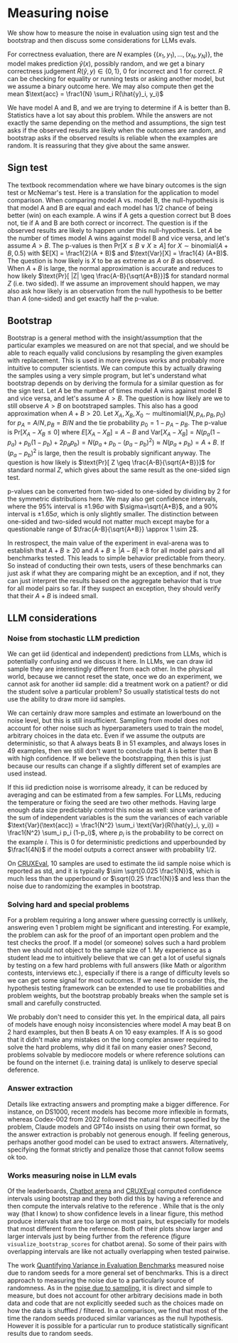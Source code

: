# Measuring noise

We show how to measure the noise in evaluation using sign test and the bootstrap and then discuss some considerations for LLMs evals. 

For correctness evaluation, there are $N$ examples $\{(x_1, y_1), \ldots, (x_N, y_N)\}$,
the model makes prediction $\hat{y}(x)$, possibly random, and we get a binary correctness judgement $R(\hat{y}, y) \in \{0, 1\}$, 0 for incorrect and 1 for correct. $R$ can be checking for equality or running tests or asking another model, but we assume a binary outcome here.
We may also compute then get the mean $\text{acc} = \frac1{N} \sum_i R(\hat{y}_i, y_i)$ 

We have model A and B, and we are trying to determine if A is better than B.
Statistics have a lot say about this problem. While the answers are not exactly the same depending on the method and assumptions, the sign test asks if the observed results are likely when the outcomes are random, and bootstrap asks if the observed results is reliable when the examples are random. It is reassuring that they give about the same answer.

## Sign test
The textbook recommendation where we have binary outcomes is the sign test or McNemar's test. Here is a translation for the application to model comparison.
When comparing model A vs. model B, the null-hypothesis is that model A and B are equal and each model has 1/2 chance of being better (win) on each example. A wins if A gets a question correct but B does not, tie if A and B are both correct or incorrect. The question is if the observed results are likely to happen under this null-hypothesis.
Let $A$ be the number of times model A wins against model B and vice versa, and let's assume $A > B$. 
The p-values is then $\text{Pr}[X \leq B \lor X \geq A]$ for $X \sim \text{binomial}(A+B, 0.5)$ with $E[X] = \frac1{2}(A + B)$ and $\text{Var}[X] = \frac1{4} (A+B)$. The question is how likely is $X$ to be as extreme as $A$ or $B$ as observed. When $A+B$ is large, the normal approximation is accurate and reduces to how likely $\text{Pr}[ |Z| \geq \frac{A-B}{\sqrt{A+B}}]$ for standard normal $Z$ (i.e. two sided). If we assume an improvement should happen, we may also ask how likely is an observation from the null hypothesis to be better than $A$ (one-sided) and get exactly half the p-value.

<!-- This null hypotehsis is equivalent to predicting from the mixture model where predictions of A and B are used with probability 1/2 each. This method can be implemented to produce variance and higher accuracies. -->

## Bootstrap
Bootstrap is a general method with the insight/assumption that the particular examples we measured on are not that special, and we should be able to reach equally valid conclusions by resampling the given examples with replacement.
This is used in more previous works and probably more intuitive to computer scientists.
We can compute this by actually drawing the samples using a very simple program, but let's understand what bootstrap depends on by deriving the formula for a similar question as for the sign test.
Let $A$ be the number of times model A wins against model B and vice versa, and let's assume $A > B$. The question is how likely are we to still observe $A > B$ on bootstraped samples. This also has a good approximation when $A + B > 20$.
Let $X_A, X_B, X_0 \sim \text{multinomial}(N, p_A, p_B, p_0)$ for $p_A = A / N, p_B = B / N$ and the tie probability $p_0 = 1 - p_A - p_B$.
The p-value is $\text{Pr}[X_A - X_B \leq 0]$ where $E[X_A - X_B] = A - B$ and $\text{Var}[X_A - X_B] = N \left(p_a (1-p_a) + p_b (1-p_b) + 2 p_a p_b\right) = N (p_a + p_b - (p_a - p_b)^2) \approx N (p_a + p_b) = A + B$. If $(p_a-p_b)^2$ is large, then the result is probably significant anyway. 
The question is how likely is $\text{Pr}[ Z \geq \frac{A-B}{\sqrt{A+B}}]$ for standard normal $Z$, which gives about the same result as the one-sided sign test. 


p-values can be converted from two-sided to one-sided by dividing by 2 for the symmetric distributions here. We may also get confidence intervals, where the 95% interval is $\pm 1.96\sigma$ with $\sigma=\sqrt{A+B}$, and a 90% interval is $\pm1.65 \sigma$, which is only slightly smaller. The distinction between one-sided and two-sided would not matter much except maybe for a questionable range of $\frac{A-B}{\sqrt{A+B}} \approx 1 \sim 2$. 

In restrospect, the main value of the experiment in eval-arena was to establish that $A + B \geq 20$ and $A + B \geq |A - B| +  8$ for all model pairs and all benchmarks tested.
This leads to simple behavior predictable from theory. So instead of conducting their own tests, users of these benchmarks can just ask if what they are comparing might be an exception, and if not, they can just interpret the results based on the aggregate behavior that is true for all model pairs so far. If they suspect an exception, they should verify that their $A+B$ is indeed small.

## LLM considerations

### Noise from stochastic LLM prediction
We can get iid (identical and independent) predictions from LLMs, which is potentially confusing and we discuss it here.
In LLMs, we can draw iid sample they are interestingly different from each other. In the physical world, because we cannot reset the state, once we do an experiment, we cannot ask for another iid sample: did a treatment work on a patient? or did the student solve a particular problem? So usually statistical tests do not use the ability to draw more iid samples.

We can certainly draw more samples and estimate an lowerbound on the noise level, but this is still insufficient. Sampling from model does not account for other noise such as hyperparameters used to train the model, arbitrary choices in the data etc. Even if we assume the outputs are deterministic, so that A always beats B in 51 examples, and always loses in 49 examples, then we still don't want to conclude that A is better than B with high confidence. If we believe the bootstrapping, then this is just because our results can change if a slightly different set of examples are used instead. 


If this iid prediction noise is worrisome already, it can be reduced by averaging and can be estimated from a few samples.
For LLMs, reducing the temperature or fixing the seed are two other methods.
Having large enough data size predictably control this noise as well:
since variance of the sum of independent variables is the sum the variances of each variable
$\text{Var}(\text{acc}) = \frac1{N^2} \sum_i \text{Var}(R(\hat{y}_i, y_i)) = \frac1{N^2} \sum_i p_i (1-p_i)$,
where $p_i$ is the probability to be correct on the example $i$.
This is 0 for deterministic predictions and upperbounded by $\frac1{4N}$ if the model outputs a correct answer with probability 1/2.
<!-- sampling is only part of it -->

On [CRUXEval](https://crux-eval.github.io/eval-arena/model_CRUXEval-output.html#model_table), 10 samples are used to estimate the iid sample noise which is reported as std,
and it is typically $\sim \sqrt{0.025 \frac1{N}}$, which is much less than the upperbound or $\sqrt{0.25 \frac1{N}}$ and less than the noise due to randomizing the examples in bootstrap.

### Solving hard and special problems 

For a problem requiring a long answer where guessing correctly is unlikely, answering even 1 problem might be significant and interesting. For example, the problem can ask for the proof of an important open problem and the test checks the proof. If a model (or someone) solves such a hard problem then we should not object to the sample size of 1.
My experience as a student lead me to intuitively believe that we can get a lot of useful signals by testing on a few hard problems with full answers (like Math or algorithm contests, interviews etc.), especially if there is a range of difficulty levels so we can get some signal for most outcomes. If we need to consider this, the hypothesis testing framework can be extended to use tie probabilities and problem weights, but the bootstrap probably breaks when the sample set is small and carefully constructed. 

We probably don't need to consider this yet. In the empirical data, all pairs of models have enough noisy inconsistencies where model A may beat B on 2 hard examples, but then B beats A on 10 easy examples. If A is so good that it didn't make any mistakes on the long complex answer required to solve the hard problems, why did it fail on many easier ones? Second, problems solvable by mediocore models or where reference solutions can be found on the internet (i.e. training data) is unlikely to deserve special deference.

### Answer extraction

Details like extracting answers and prompting make a bigger difference. For instance, on DS1000, recent models has become more inflexible in formats, whereas Codex-002 from 2022 followed the natural format specified by the problem, Claude models and GPT4o insists on using their own format, so the answer extraction is probably not generous enough.
If feeling generous, perhaps another good model can be used to extract answers. Alternatively, specifying the format strictly and penalize those that cannot follow seems ok too.

### Works measuring noise in LLM evals
Of the leaderboards, [Chatbot arena](https://chat.lmsys.org/) and [CRUXEval](https://crux-eval.github.io/) computed confidence intervals using bootstrap
and they both did this by having a reference and then compute the intervals relative to the reference . While that is the only way (that I know) to show confidence levels in a linear figure, this method produce intervals that are too large on most pairs, but especially for models that most different from the reference. Both of their plots show larger and larger intervals just by being further from the reference (figure `visualize_bootstrap_scores` for chatbot arena). So some of their pairs with overlapping intervals are like not actually overlapping when tested pairwise.

The work [Quantifying Variance in Evaluation Benchmarks](https://arxiv.org/pdf/2406.10229) measured noise due to random seeds for a more general set of benchmarks.
This is a direct approach to measuring the noise due to a particularly source of randomness.
As in the [noise due to sampling](#noise-from-stochastic-llm-prediction), it is direct and simple to measure,
but does not account for
other arbitrary decisions made in both data and code that are not explicitly seeded such as the choices made on how the data is shuffled / filtered. 
In a comparison, we find that most of the time the random seeds
produced similar variances as the null hypothesis. However it is possible for a particular run to produce statistically significant results due to random seeds. 
 


